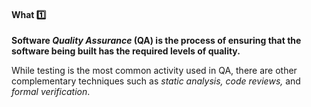 <link rel="stylesheet" href="{{baseUrl}}/css/textbook.css">

<div class="website-content">

<div id="title">

#### What :one:

</div>

<div id="body">

**Software _Quality Assurance_ (QA) is the process of ensuring that the software being built has the required levels of quality.**

While testing is the most common activity used in QA, there are other complementary techniques such as _static analysis, code reviews,_ and _formal verification_.

</div>

<div id="extras">
</div>

</div>
